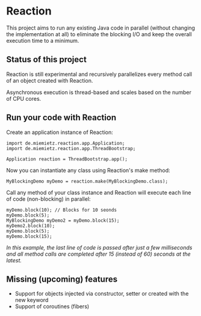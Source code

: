 # Reaction

This project aims to run any existing Java code in parallel (without changing the implementation at all) to eliminate the blocking I/O and keep the overall execution time to a minimum.

## Status of this project

Reaction is still experimental and recursively parallelizes every method call of an object created with Reaction.

Asynchronous execution is thread-based and scales based on the number of CPU cores.

## Run your code with Reaction

Create an application instance of Reaction:
```
import de.miemietz.reaction.app.Application;
import de.miemietz.reaction.app.ThreadBootstrap;

Application reaction = ThreadBootstrap.app();
```
Now you can instantiate any class using Reaction's make method:
```
MyBlockingDemo myDemo = reaction.make(MyBlockingDemo.class);
```
Call any method of your class instance and Reaction will execute each line of code (non-blocking) in parallel:
```
myDemo.block(10); // Blocks for 10 seonds
myDemo.block(5);
MyBlockingDemo myDemo2 = myDemo.block(15);
myDemo2.block(10);
myDemo.block(5);
myDemo.block(15);
```
*In this example, the last line of code is passed after just a few milliseconds and all method calls are completed after 15 (instead of 60) seconds at the latest.*

## Missing (upcoming) features

- Support for objects injected via constructor, setter or created with the new keyword
- Support of coroutines (fibers)